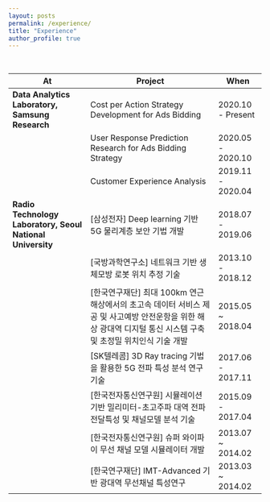 ```yaml
---
layout: posts
permalink: /experience/
title: "Experience"
author_profile: true
---
```


<br>

| **At**                                                     | **Project**                                                                                                                                                     | **When**                  |
| ---------------------------------------------------------- | --------------------------------------------------------------------------------------------------------------------------------------------------------------- | ------------------------- |
| **Data Analytics Laboratory, Samsung Research**            | Cost per Action Strategy Development for Ads Bidding                                                                                                            | 2020.10 - Present         |
|                                                            | User Response Prediction Research for Ads Bidding Strategy                                                                                                      | 2020.05 - 2020.10         |
|                                                            | Customer Experience Analysis                                                                                                                                    | 2019.11 - 2020.04         |
| **Radio Technology Laboratory, Seoul National University** | [삼성전자] Deep learning 기반 5G 물리계층 보안 기법 개발                                                                                                        | 2018.07 - 2019.06         |
|                                                            | [국방과학연구소] 네트워크 기반 생체모방 로봇 위치 추정 기술                                                                                                     | 2013.10 - 2018.12         |
|                                                            | [한국연구재단] 최대 100km 연근해상에서의 초고속 데이터 서비스 제공 및 사고예방 안전운항을 위한 해상 광대역 디지털 통신 시스템 구축 및 초정밀 위치인식 기술 개발 | 2015.05 ~ 2018.04 |
|                                                            | [SK텔레콤] 3D Ray tracing 기법을 활용한 5G 전파 특성 분석 연구 기술                                                                                             | 2017.06 - 2017.11         |
|                                                            | [한국전자통신연구원] 시뮬레이션 기반 밀리미터-초고주파 대역 전파전달특성 및 채널모델 분석 기술                                                                  | 2015.09 - 2017.04         |
|                                                            | [한국전자통신연구원] 슈퍼 와이파이 무선 채널 모델 시뮬레이터 개발                                                                                               | 2013.07 ~ 2014.02         |
|                                                            | [한국연구재단] IMT-Advanced 기반 광대역 무선채널 특성연구                                                                                                       | 2013.03 ~ 2014.02         |


